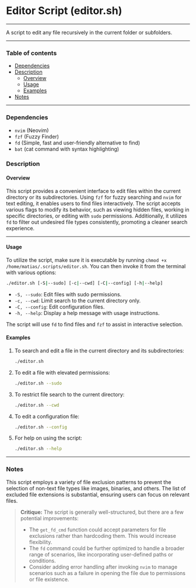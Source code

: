 # Editor Script (editor.sh)

---

A script to edit any file recursively in the current folder or subfolders.

---

### Table of contents

- [Dependencies](#dependencies)
- [Description](#description)
    - [Overview](#overview)
    - [Usage](#usage)
    - [Examples](#examples)
- [Notes](#notes)

---

<a name="dependencies" />

### Dependencies

- `nvim` (Neovim)
- `fzf` (Fuzzy Finder)
- `fd` (Simple, fast and user-friendly alternative to find)
- `bat` (cat command with syntax highlighting)

<a name="description" />

### Description

<a name="overview" />

#### Overview

This script provides a convenient interface to edit files within the current directory or its subdirectories. Using `fzf` for fuzzy searching and `nvim` for text editing, it enables users to find files interactively. The script accepts various flags to modify its behavior, such as viewing hidden files, working in specific directories, or editing with `sudo` permissions. Additionally, it utilizes `fd` to filter out undesired file types consistently, promoting a cleaner search experience.

---

<a name="usage" />

#### Usage

To utilize the script, make sure it is executable by running `chmod +x /home/matias/.scripts/editor.sh`. You can then invoke it from the terminal with various options:

```bash
./editor.sh [-S|--sudo] [-c|--cwd] [-C|--config] [-h|--help]
```

- `-S, --sudo`: Edit files with sudo permissions.
- `-c, --cwd`: Limit search to the current directory only.
- `-C, --config`: Edit configuration files.
- `-h, --help`: Display a help message with usage instructions.

The script will use `fd` to find files and `fzf` to assist in interactive selection.

<a name="examples" />

#### Examples

1. To search and edit a file in the current directory and its subdirectories:
   ```bash
   ./editor.sh
   ```

2. To edit a file with elevated permissions:
   ```bash
   ./editor.sh --sudo
   ```

3. To restrict file search to the current directory:
   ```bash
   ./editor.sh --cwd
   ```

4. To edit a configuration file:
   ```bash
   ./editor.sh --config
   ```

5. For help on using the script:
   ```bash
   ./editor.sh --help
   ```

---

<a name="notes" />

### Notes

This script employs a variety of file exclusion patterns to prevent the selection of non-text file types like images, binaries, and others. The list of excluded file extensions is substantial, ensuring users can focus on relevant files.

> **Critique:** 
> The script is generally well-structured, but there are a few potential improvements:
> - The `get_fd_cmd` function could accept parameters for file exclusions rather than hardcoding them. This would increase flexibility.
> - The `fd` command could be further optimized to handle a broader range of scenarios, like incorporating user-defined paths or conditions.
> - Consider adding error handling after invoking `nvim` to manage scenarios such as a failure in opening the file due to permissions or file existence.